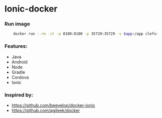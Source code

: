 # Ionic-docker

### Run image
```sh
    docker run --rm -it -p 8100:8100 -p 35729:35729 -v $app:/app clefss/ionic /bin/bash
```

### Features:
* Java
* Android
* Node
* Gradle
* Cordova
* Ionic

### Inspired by:
* https://github.com/beevelop/docker-ionic
* https://github.com/agileek/docker
